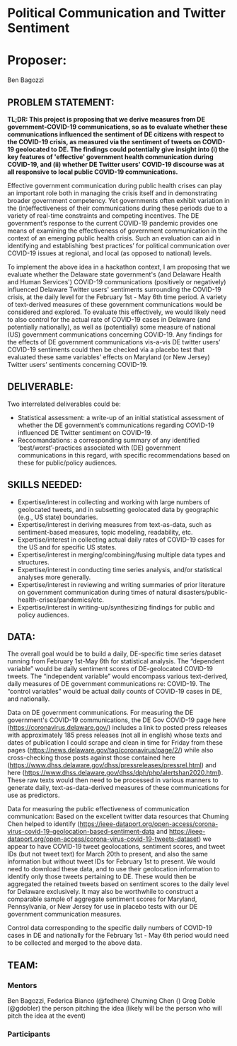 # Political Communication and Twitter Sentiment

# Proposer: 
Ben Bagozzi

## PROBLEM STATEMENT: 
**TL;DR: This project is proposing that we derive measures from DE government-COVID-19 communications, so as to evaluate whether these communications influenced the sentiment of DE citizens with respect to the COVID-19 crisis, as measured via the sentiment of tweets on COVID-19 geolocated to DE. The findings could potentially give insight into (i) the key features of 'effective' government health communication during COVID-19, and (ii) whether DE Twitter users' COVID-19 discourse was at all responsive to local public COVID-19 communications.**


Effective government communication during public health crises can play an important role both in managing the crisis itself and in demonstrating broader government competency. Yet governments often exhibit variation in the (in)effectiveness of their communications during these periods due to a variety of real-time constraints and competing incentives. The DE government’s response to the current COVID-19 pandemic provides one means of examining the effectiveness of government communication in the context of an emerging public health crisis. Such an evaluation can aid in identifying and establishing ‘best practices’ for political communication over COVID-19 issues at regional, and local (as opposed to national) levels.

To implement the above idea in a hackathon context, I am proposing that we evaluate whether the Delaware state government's (and Delaware Health and Human Services') COVID-19 communications (positively or negatively) influenced Delaware Twitter users' sentiments surrounding the COVID-19 crisis, at the daily level for the February 1st - May 6th time period. A variety of text-derived measures of these government communications would be considered and explored. To evaluate this effectively, we would likely need to also control for the actual rate of COVID-19 cases in Delaware (and potentially nationally), as well as (potentially) some measure of national (US) government communications concerning COVID-19. Any findings for the effects of DE government communications vis-a-vis DE twitter users’ COVID-19 sentiments could then be checked via a placebo test that evaluated these same variables’ effects on Maryland (or New Jersey) Twitter users’ sentiments concerning COVID-19.


## DELIVERABLE: 
Two interrelated deliverables could be: 
- Statistical assessment: a write-up of an initial statistical assessment of whether the DE government’s communications regarding COVID-19 influenced DE Twitter sentiment on COVID-19. 
- Reccomandations: a corresponding summary of any identified ‘best/worst’-practices associated with (DE) government communications in this regard, with specific recommendations based on these for public/policy audiences.

## SKILLS NEEDED: 
- Expertise/interest in collecting and working with large numbers of geolocated tweets, and in subsetting geolocated data by geographic (e.g., US state) boundaries.
- Expertise/interest in deriving measures from text-as-data, such as sentiment-based measures, topic modeling, readability, etc.
- Expertise/interest in collecting actual daily rates of COVID-19 cases for the US and for specific US states.
- Expertise/interest in merging/combining/fusing multiple data types and structures.
- Expertise/interest in conducting time series analysis, and/or statistical analyses more generally.
- Expertise/interest in reviewing and writing summaries of prior literature on government communication during times of natural disasters/public-health-crises/pandemics/etc.
- Expertise/interest in writing-up/synthesizing findings for public and policy audiences.

## DATA: 
The overall goal would be to build a daily, DE-specific time series dataset running from February 1st-May 6th for statistical analysis. The “dependent variable” would be daily sentiment scores of DE-geolocated COVID-19 tweets. The “independent variable” would encompass various text-derived, daily measures of DE government communications re: COVID-19. The “control variables” would be actual daily counts of COVID-19 cases in DE, and nationally.

Data on DE government communications. For measuring the DE government's COVID-19 communications, the DE Gov COVID-19 page here (https://coronavirus.delaware.gov/) includes a link to posted press releases with approximately 185 press releases (not all in english) whose texts and dates of publication I could scrape and clean in time for Friday from these pages (https://news.delaware.gov/tag/coronavirus/page/2/) while also cross-checking those posts against those contained here (https://www.dhss.delaware.gov/dhss/pressreleases/pressrel.html) and here (https://www.dhss.delaware.gov/dhss/dph/php/alertshan2020.html). These raw texts would then need to be processed in various manners to generate daily, text-as-data-derived measures of these communications for use as predictors.

Data for measuring the public effectiveness of communication communication: Based on the excellent twitter data resources that Chuming Chen helped to identify (https://ieee-dataport.org/open-access/corona-virus-covid-19-geolocation-based-sentiment-data and https://ieee-dataport.org/open-access/corona-virus-covid-19-tweets-dataset) we appear to have COVID-19 tweet geolocations, sentiment scores, and tweet IDs (but not tweet text) for March 20th to present, and also the same information but without tweet IDs for February 1st to present. We would need to download these data, and to use their geolocation information to identify only those tweets pertaining to DE. These would then be aggregated the retained tweets based on sentiment scores to the daily level for Delaware exclusively. It may also be worthwhile to construct a comparable sample of aggregate sentiment scores for Maryland, Pennsylvania, or New Jersey for use in placebo tests with our DE government communication measures.

Control data corresponding to the specific daily numbers of COVID-19 cases in DE and nationally for the February 1st - May 6th period would need to be collected and merged to the above data.
## TEAM:
### Mentors
Ben Bagozzi, Federica Bianco (@fedhere) Chuming Chen () Greg Doble (@gdobler)
the person pitching the idea (likely will be the person who will pitch the idea at the event)

### Participants
